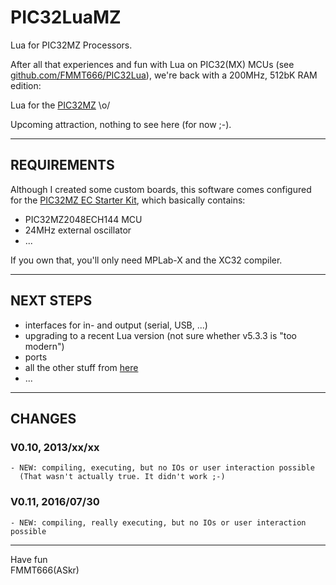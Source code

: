 
PIC32LuaMZ
==========

Lua for PIC32MZ Processors.

After all that experiences and fun with Lua on PIC32(MX) MCUs
(see [github.com/FMMT666/PIC32Lua][2]), we're back with a 200MHz, 512bK RAM edition:

Lua for the [PIC32MZ][3] \o/

Upcoming attraction, nothing to see here (for now ;-).  


---

## REQUIREMENTS

  Although I created some custom boards, this software comes configured for the
  [PIC32MZ EC Starter Kit][4], which basically contains:
  
  - PIC32MZ2048ECH144 MCU
  - 24MHz external oscillator
  - ...

  If you own that, you'll only need MPLab-X and the XC32 compiler.


---

## NEXT STEPS

  - interfaces for in- and output (serial, USB, ...)
  - upgrading to a recent Lua version (not sure whether v5.3.3 is "too modern")
  - ports
  - all the other stuff from [here][2]
  - ...


---

## CHANGES

### V0.10, 2013/xx/xx
    - NEW: compiling, executing, but no IOs or user interaction possible
      (That wasn't actually true. It didn't work ;-)

### V0.11, 2016/07/30
    - NEW: compiling, really executing, but no IOs or user interaction possible


---

Have fun  
FMMT666(ASkr)  


[1]: http://www.askrprojects.net/software/pic32lua/index.html
[2]: https://github.com/FMMT666/PIC32Lua
[3]: http://www.microchip.com/design-centers/32-bit/architecture/pic32mz-family
[4]: http://www.microchip.com/DevelopmentTools/ProductDetails.aspx?PartNO=DM320006


